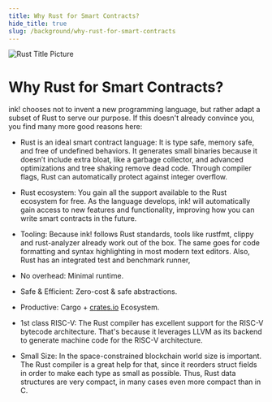 ```yaml
---
title: Why Rust for Smart Contracts?
hide_title: true
slug: /background/why-rust-for-smart-contracts
---
```


<head>
    <meta name="description" content="Explanation why Rust is a great language for smart contracts." />
    <meta name="keywords" content="ink!, Rust, Smart Contracts" />
    <meta property="og:title" content="Why Rust for Smart Contracts?" />
    <meta property="og:description" content="Explanation why Rust is a great language for smart contracts." />
</head>

![Rust Title Picture](/img/title/rust.svg)

# Why Rust for Smart Contracts?

ink! chooses not to invent a new programming language, but rather adapt a subset of Rust to serve our purpose.
If this doesn't already convince you, you find many more good reasons here:

* <span class="highlight">Rust is an ideal smart contract language:</span> It is type safe, memory safe, and free of undefined behaviors. It generates small binaries because it doesn’t include extra bloat, like a garbage collector, and advanced optimizations and tree shaking remove dead code. Through compiler flags, Rust can automatically protect against integer overflow.

* <span class="highlight">Rust ecosystem:</span> You gain all the support available to the Rust ecosystem for free. As the language develops, ink! will automatically gain access to new features and functionality, improving how you can write smart contracts in the future.

* <span class="highlight">Tooling:</span> Because ink! follows Rust standards, tools like rustfmt, clippy and rust-analyzer already work out of the box.
The same goes for code formatting and syntax highlighting in most modern text editors.
Also, Rust has an integrated test and benchmark runner,

* <span class="highlight">No overhead:</span> Minimal runtime.

* <span class="highlight">Safe & Efficient:</span> Zero-cost & safe abstractions.

* <span class="highlight">Productive:</span> Cargo + <a href="https://crates.io">crates.io</a> Ecosystem.

* <span class="highlight">1st class RISC-V:</span> The Rust compiler has excellent support for the RISC-V bytecode architecture.
That's because it leverages LLVM as its backend to generate machine code for the RISC-V architecture.

* <span class="highlight">Small Size:</span> In the space-constrained blockchain world size is important. 
The Rust compiler is a great help for that, since it reorders struct fields in order 
to make each type as small as possible. Thus, Rust data structures are very compact,
in many cases even more compact than in C.
